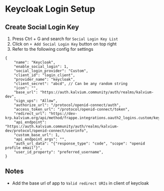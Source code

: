 # Keycloak Login Setup

## Create Social Login Key
1. Press Ctrl + G and search for `Social Login Key List`
2. Click on `+ Add Social Login Key` button on top right
3. Refer to the following config for settings

```
{
    "name": "Keycloak",
    "enable_social_login": 1,
    "social_login_provider": "Custom",
    "client_id": "login_client",
    "provider_name": "keycloak",
    "client_secret": "abcd", // Can be any random string
    "icon": "",
    "base_url": "https://auth.kalvium.community/auth/realms/kalvium-dev",
    "sign_ups": "Allow",
    "authorize_url": "/protocol/openid-connect/auth",
    "access_token_url": "/protocol/openid-connect/token",
    "redirect_url": "https://dev-krp.kalvium.org/api/method/frappe.integrations.oauth2_logins.custom/keycloak",
    "api_endpoint": "https://auth.kalvium.community/auth/realms/kalvium-dev/protocol/openid-connect/userinfo",
    "custom_base_url": 1,
    "api_endpoint_args": "",
    "auth_url_data": "{"response_type": "code", "scope": "openid profile email"}",
    "user_id_property": "preferred_username",
}
```


## Notes
- Add the base url of app to `Valid redirect URIs` in client of keycloak